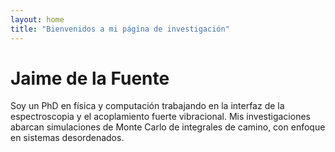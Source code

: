 ```yaml
---
layout: home
title: "Bienvenidos a mi página de investigación"
---
```


# Jaime de la Fuente

Soy un PhD en física y computación trabajando en la interfaz de la espectroscopia y el acoplamiento fuerte vibracional. Mis investigaciones abarcan simulaciones de Monte Carlo de integrales de camino, con enfoque en sistemas desordenados.



